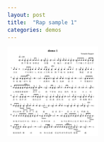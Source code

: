 ```yaml
---
layout: post
title:  "Rap sample 1"
categories: demos
---
```


<img src="/public/img/demo1.png" alt="demo" style="zoom:20%;" />